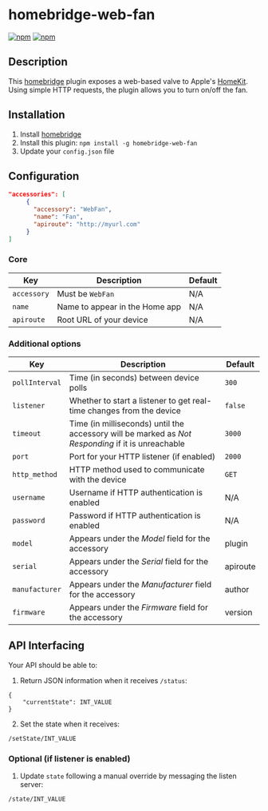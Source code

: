 # homebridge-web-fan

[![npm](https://img.shields.io/npm/v/homebridge-web-fan.svg)](https://www.npmjs.com/package/homebridge-web-fan) [![npm](https://img.shields.io/npm/dt/homebridge-web-fan.svg)](https://www.npmjs.com/package/homebridge-web-fan)

## Description

This [homebridge](https://github.com/nfarina/homebridge) plugin exposes a web-based valve to Apple's [HomeKit](http://www.apple.com/ios/home/). Using simple HTTP requests, the plugin allows you to turn on/off the fan.

## Installation

1. Install [homebridge](https://github.com/nfarina/homebridge#installation-details)
2. Install this plugin: `npm install -g homebridge-web-fan`
3. Update your `config.json` file

## Configuration

```json
"accessories": [
     {
       "accessory": "WebFan",
       "name": "Fan",
       "apiroute": "http://myurl.com"
     }
]
```

### Core
| Key | Description | Default |
| --- | --- | --- |
| `accessory` | Must be `WebFan` | N/A |
| `name` | Name to appear in the Home app | N/A |
| `apiroute` | Root URL of your device | N/A |

### Additional options
| Key | Description | Default |
| --- | --- | --- |
| `pollInterval` | Time (in seconds) between device polls | `300` |
| `listener` | Whether to start a listener to get real-time changes from the device | `false` |
| `timeout` | Time (in milliseconds) until the accessory will be marked as _Not Responding_ if it is unreachable | `3000` |
| `port` | Port for your HTTP listener (if enabled) | `2000` |
| `http_method` | HTTP method used to communicate with the device | `GET` |
| `username` | Username if HTTP authentication is enabled | N/A |
| `password` | Password if HTTP authentication is enabled | N/A |
| `model` | Appears under the _Model_ field for the accessory | plugin |
| `serial` | Appears under the _Serial_ field for the accessory | apiroute |
| `manufacturer` | Appears under the _Manufacturer_ field for the accessory | author |
| `firmware` | Appears under the _Firmware_ field for the accessory | version |

## API Interfacing

Your API should be able to:

1. Return JSON information when it receives `/status`:
```
{
    "currentState": INT_VALUE
}
```

2. Set the state when it receives:
```
/setState/INT_VALUE
```

### Optional (if listener is enabled)

1. Update `state` following a manual override by messaging the listen server:
```
/state/INT_VALUE
```
